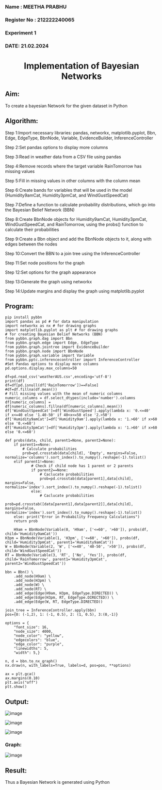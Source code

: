 <H3> Name : MEETHA PRABHU</H3>
<H3>Register No : 212222240065</H3>
<H3> Experiment 1</H3>
<H3>DATE: 21.02.2024</H3>
<H1 ALIGN=CENTER> Implementation of Bayesian Networks</H1>

## Aim: 
To create a bayesian Network for the given dataset in Python
    
## Algorithm:
Step 1:Import necessary libraries: pandas, networkx, matplotlib.pyplot, Bbn, Edge, EdgeType, BbnNode, Variable, EvidenceBuilder, InferenceController<br/>

Step 2:Set pandas options to display more columns<br/>

Step 3:Read in weather data from a CSV file using pandas<br/>

Step 4:Remove records where the target variable RainTomorrow has missing values<br/>

Step 5:Fill in missing values in other columns with the column mean<br/>

Step 6:Create bands for variables that will be used in the model (Humidity9amCat, Humidity3pmCat, and WindGustSpeedCat)<br/>

Step 7:Define a function to calculate probability distributions, which go into the Bayesian Belief Network (BBN)<br/>

Step 8:Create BbnNode objects for Humidity9amCat, Humidity3pmCat, WindGustSpeedCat, and RainTomorrow, using the probs() function to calculate their probabilities<br/>

Step 9:Create a Bbn object and add the BbnNode objects to it, along with edges between the nodes<br/>

Step 10:Convert the BBN to a join tree using the InferenceController<br/>

Step 11:Set node positions for the graph<br/>

Step 12:Set options for the graph appearance<br/>

Step 13:Generate the graph using networkx<br/>

Step 14:Update margins and display the graph using matplotlib.pyplot<br/>

## Program:
```
pip install pybbn
import pandas as pd # for data manipulation
import networkx as nx # for drawing graphs
import matplotlib.pyplot as plt # for drawing graphs
# for creating Bayesian Belief Networks (BBN)
from pybbn.graph.dag import Bbn
from pybbn.graph.edge import Edge, EdgeType
from pybbn.graph.jointree import EvidenceBuilder
from pybbn.graph.node import BbnNode
from pybbn.graph.variable import Variable
from pybbn.pptc.inferencecontroller import InferenceController
#Set Pandas options to display more columns
pd.options.display.max_columns=50

df=pd.read_csv('weatherAUS.csv',encoding='utf-8')
print(df)
df=df[pd.isnull(df['RainTomorrow'])==False]
#df=df.fillna(df.mean())
# Fill missing values with the mean of numeric columns
numeric_columns = df.select_dtypes(include='number').columns
df[numeric_columns] = df[numeric_columns].fillna(df[numeric_columns].mean())
df['WindGustSpeedCat']=df['WindGustSpeed'].apply(lambda x: '0.<=40'   if x<=40 else '1.40-50' if 40<x<=50 else '2.>50')
df['Humidity9amCat']=df['Humidity9am'].apply(lambda x: '1.>60' if x>60 else '0.<=60')
df['Humidity3pmCat']=df['Humidity3pm'].apply(lambda x: '1.>60' if x>60 else '0.<=60')

def probs(data, child, parent1=None, parent2=None):
    if parent1==None:
        # Calculate probabilities
        prob=pd.crosstab(data[child], 'Empty', margins=False, normalize='columns').sort_index().to_numpy().reshape(-1).tolist()
    elif parent1!=None:
            # Check if child node has 1 parent or 2 parents
            if parent2==None:
                # Caclucate probabilities
                prob=pd.crosstab(data[parent1],data[child], margins=False, normalize='index').sort_index().to_numpy().reshape(-1).tolist()
            else:
                # Caclucate probabilities
                prob=pd.crosstab([data[parent1],data[parent2]],data[child], margins=False, normalize='index').sort_index().to_numpy().reshape(-1).tolist()
    else: print("Error in Probability Frequency Calculations")
    return prob

    H9am = BbnNode(Variable(0, 'H9am', ['<=60', '>60']), probs(df, child='Humidity9amCat'))
H3pm = BbnNode(Variable(1, 'H3pm', ['<=60', '>60']), probs(df, child='Humidity3pmCat', parent1='Humidity9amCat'))
W = BbnNode(Variable(2, 'W', ['<=40', '40-50', '>50']), probs(df, child='WindGustSpeedCat'))
RT = BbnNode(Variable(3, 'RT', ['No', 'Yes']), probs(df, child='RainTomorrow', parent1='Humidity3pmCat', parent2='WindGustSpeedCat'))

bbn = Bbn() \
    .add_node(H9am) \
    .add_node(H3pm) \
    .add_node(W) \
    .add_node(RT) \
    .add_edge(Edge(H9am, H3pm, EdgeType.DIRECTED)) \
    .add_edge(Edge(H3pm, RT, EdgeType.DIRECTED)) \
    .add_edge(Edge(W, RT, EdgeType.DIRECTED))

join_tree = InferenceController.apply(bbn)
pos={0: (-1,2), 1: (-1, 0.5), 2: (1, 0.5), 3:(0,-1)}

options = {
    "font_size": 16,
    "node_size": 4000,
    "node_color": "yellow",
    "edgecolors": "blue",
    "edge_color": "purple",
    "linewidths": 5,
    "width": 5,}

n, d = bbn.to_nx_graph()
nx.draw(n, with_labels=True, labels=d, pos=pos, **options)

ax = plt.gca()
ax.margins(0.10)
plt.axis("off")
plt.show()

```
## Output:

![image](https://github.com/Meetha22003992/Ex1-AAI/assets/119401038/4e323375-4fa8-4296-aaf1-c53c03bc3f04)

![image](https://github.com/Meetha22003992/Ex1-AAI/assets/119401038/d5dc2fd6-3f6b-4bb6-86d1-d053b7287a73)

![image](https://github.com/Meetha22003992/Ex1-AAI/assets/119401038/d56ed30c-ca5b-4d52-8e5e-f1247b2e147b)

### Graph:

![image](https://github.com/Meetha22003992/Ex1-AAI/assets/119401038/2d4227f6-8e2f-47ee-89b1-ab63d57b4bfb)

## Result:
   Thus a Bayesian Network is generated using Python

